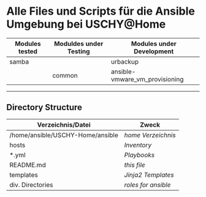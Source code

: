 <h1>Alle Files und Scripts für die Ansible Umgebung bei USCHY@Home</h1>

<table>
  <thead>
    <tr>
      <th>Modules tested</th>
      <th>Moduldes under Testing</th>
      <th>Modules under Development</th>
    </tr>
  </thead>
  <tbody>
    <tr>
      <td> samba</td>
      <td> </td>
      <td>urbackup</td>
    </tr>
    <tr>
      <td> </td>
      <td>common</td>
      <td>ansible-vmware_vm_provisioning</td>
    </tr>
</table>

---
<h2>Directory Structure</h2>
<table>
  <thead>
    <tr>
      <th>Verzeichnis/Datei</th>
      <th>Zweck</th>
    </tr>
  </thead>
  <tbody>
    <tr>
      <td>/home/ansible/USCHY-Home/ansible</td>
      <td><em>home Verzeichnis</em></td>
    </tr>
    <tr>
      <td>hosts</td>
      <td><em>Inventory</em></td>
    </tr>
    <tr>
      <td>*.yml</td>
      <td><em>Playbooks</em></td>
    </tr>
    <tr>
      <td>README.md</td>
      <td><em>this file</em></td>
    </tr>
    <tr>
      <td>templates</td>
      <td><em>Jinja2 Templates</em></td>
    </tr>
    <tr>
      <td>div. Directories</td>
      <td><em>roles for ansible</em></td> 
    </tr>
</table>
